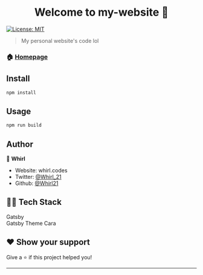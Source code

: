 <h1 align="center">Welcome to my-website 👋</h1>
<p>

  <a href="#" target="_blank">
    <img alt="License: MIT" src="https://img.shields.io/badge/License-MIT-yellow.svg" />
  </a>
</p>

> My personal website's code lol

### 🏠 [Homepage](https://whirl.codes)

## Install

```sh
npm install
```

## Usage

```sh
npm run build
```

## Author

👤 **Whirl**

- Website: whirl.codes
- Twitter: [@Whirl_21](https://twitter.com/Whirl_21)
- Github: [@Whirl21](https://github.com/Whirl21)

## 👨‍💻 Tech Stack

Gatsby<br>
Gatsby Theme Cara

## ❤ Show your support

Give a ⭐️ if this project helped you!

---
